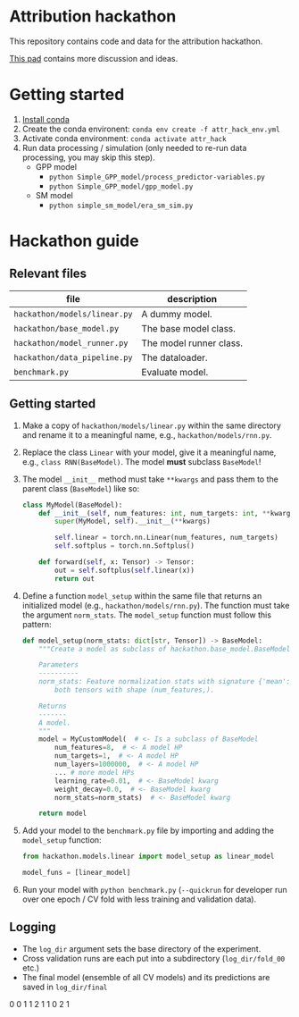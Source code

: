 
# Attribution hackathon

This repository contains code and data for the attribution hackathon.

[This pad](https://pad.gwdg.de/YoDSoLPUQmaAgNcuw_vVAA#) contains more discussion and ideas.

# Getting started

1. [Install conda](https://docs.conda.io/projects/conda/en/latest/user-guide/install/index.html)
1. Create the conda environent: `conda env create -f attr_hack_env.yml`
1. Activate conda environment: `conda activate attr_hack`
1. Run data processing / simulation (only needed to re-run data processing, you may skip this step).
    * GPP model
        * `python Simple_GPP_model/process_predictor-variables.py`
        * `python Simple_GPP_model/gpp_model.py`
    * SM model
        * `python simple_sm_model/era_sm_sim.py`

# Hackathon guide

## Relevant files

| file | description |
| ---  | ---         |
| `hackathon/models/linear.py` | A dummy model. |
| `hackathon/base_model.py` | The base model class. |
| `hackathon/model_runner.py` | The model runner class. |
| `hackathon/data_pipeline.py` | The dataloader. |
| `benchmark.py` | Evaluate model. |

## Getting started

1. Make a copy of `hackathon/models/linear.py` within the same directory and rename it to a meaningful name, e.g., `hackathon/models/rnn.py`.
1. Replace the class `Linear` with your model, give it a meaningful name, e.g., `class RNN(BaseModel)`. The model **must** subclass `BaseModel`!
1. The model `__init__` method must take `**kwargs` and pass them to the parent class (`BaseModel`) like so:
    ```python
    class MyModel(BaseModel):
        def __init__(self, num_features: int, num_targets: int, **kwargs) -> None:
            super(MyModel, self).__init__(**kwargs)

            self.linear = torch.nn.Linear(num_features, num_targets)
            self.softplus = torch.nn.Softplus()

        def forward(self, x: Tensor) -> Tensor:
            out = self.softplus(self.linear(x))
            return out
    ```


1. Define a function `model_setup` within the same file that returns an initialized model (e.g., `hackathon/models/rnn.py`). The function must take the argument `norm_stats`. The `model_setup` function must follow this pattern:
    ```python
    def model_setup(norm_stats: dict[str, Tensor]) -> BaseModel:
        """Create a model as subclass of hackathon.base_model.BaseModel.

        Parameters
        ----------
        norm_stats: Feature normalization stats with signature {'mean': Tensor, 'std': Tensor},
            both tensors with shape (num_features,).

        Returns
        -------
        A model.
        """
        model = MyCustomModel(  # <- Is a subclass of BaseModel
            num_features=8,  # <- A model HP
            num_targets=1,  # <- A model HP
            num_layers=1000000,  # <- A model HP
            ... # more model HPs
            learning_rate=0.01,  # <- BaseModel kwarg
            weight_decay=0.0,  # <- BaseModel kwarg
            norm_stats=norm_stats)  # <- BaseModel kwarg

        return model
    ```
1. Add your model to the `benchmark.py` file by importing and adding the `model_setup` function:
    ```python
    from hackathon.models.linear import model_setup as linear_model

    model_funs = [linear_model]
    ```
1. Run your model with `python benchmark.py` (`--quickrun` for developer run over one epoch / CV fold with less training and validation data).

## Logging

* The `log_dir` argument sets the base directory of the experiment.
* Cross validation runs are each put into a subdirectory (`log_dir/fold_00` etc.)
* The final model (ensemble of all CV models) and its predictions are saved in `log_dir/final`

0  0 1  1 2
1  1 0  2 1

